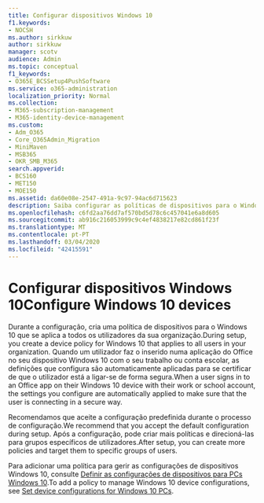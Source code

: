 ```yaml
---
title: Configurar dispositivos Windows 10
f1.keywords:
- NOCSH
ms.author: sirkkuw
author: sirkkuw
manager: scotv
audience: Admin
ms.topic: conceptual
f1_keywords:
- O365E_BCSSetup4PushSoftware
ms.service: o365-administration
localization_priority: Normal
ms.collection:
- M365-subscription-management
- M365-identity-device-management
ms.custom:
- Adm_O365
- Core_O365Admin_Migration
- MiniMaven
- MSB365
- OKR_SMB_M365
search.appverid:
- BCS160
- MET150
- MOE150
ms.assetid: da60e08e-2547-491a-9c97-94ac6d715623
description: Saiba configurar as políticas de dispositivos para o Windows 10 que se aplicam a todos os utilizadores da sua organização, garantindo que se conectam de forma segura.
ms.openlocfilehash: c6fd2aa76dd7af570bd5d78c6c457041e6a8d605
ms.sourcegitcommit: ab916c216053999c9c4ef4838217e82cd861f23f
ms.translationtype: MT
ms.contentlocale: pt-PT
ms.lasthandoff: 03/04/2020
ms.locfileid: "42415591"
---
```

# <a name="configure-windows-10-devices"></a><span data-ttu-id="fb333-103">Configurar dispositivos Windows 10</span><span class="sxs-lookup"><span data-stu-id="fb333-103">Configure Windows 10 devices</span></span>

<span data-ttu-id="fb333-104">Durante a configuração, cria uma política de dispositivos para o Windows 10 que se aplica a todos os utilizadores da sua organização.</span><span class="sxs-lookup"><span data-stu-id="fb333-104">During setup, you create a device policy for Windows 10 that applies to all users in your organization.</span></span> <span data-ttu-id="fb333-105">Quando um utilizador faz o inserido numa aplicação do Office no seu dispositivo Windows 10 com o seu trabalho ou conta escolar, as definições que configura são automaticamente aplicadas para se certificar de que o utilizador está a ligar-se de forma segura.</span><span class="sxs-lookup"><span data-stu-id="fb333-105">When a user signs in to an Office app on their Windows 10 device with their work or school account, the settings you configure are automatically applied to make sure that the user is connecting in a secure way.</span></span>
  
<span data-ttu-id="fb333-106">Recomendamos que aceite a configuração predefinida durante o processo de configuração.</span><span class="sxs-lookup"><span data-stu-id="fb333-106">We recommend that you accept the default configuration during setup.</span></span> <span data-ttu-id="fb333-107">Após a configuração, pode criar mais políticas e direcioná-las para grupos específicos de utilizadores.</span><span class="sxs-lookup"><span data-stu-id="fb333-107">After setup, you can create more policies and target them to specific groups of users.</span></span>
  
<span data-ttu-id="fb333-108">Para adicionar uma política para gerir as configurações de dispositivos Windows 10, consulte [Definir as configurações de dispositivos para PCs Windows 10](protection-settings-for-windows-10-pcs.md).</span><span class="sxs-lookup"><span data-stu-id="fb333-108">To add a policy to manage Windows 10 device configurations, see [Set device configurations for Windows 10 PCs](protection-settings-for-windows-10-pcs.md).</span></span>
  

